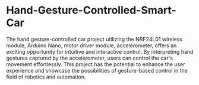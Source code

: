 # Hand-Gesture-Controlled-Smart-Car
The hand gesture-controlled car project utilizing the NRF24L01 wireless
module, Arduino Nano, motor driver module, accelerometer, offers an exciting opportunity for intuitive and interactive control. By interpreting hand gestures captured by the accelerometer, users can control
the car's movement effortlessly. This project has the potential to enhance
the user experience and showcase the possibilities of gesture-based control
in the field of robotics and automation.
